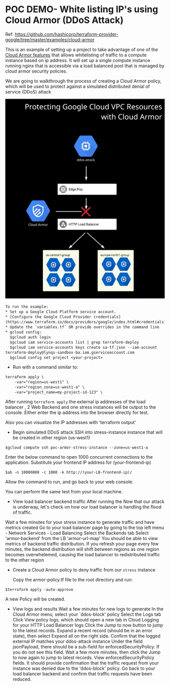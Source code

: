 # POC DEMO- White listing IP's using Cloud Armor (DDoS Attack)
Ref: https://github.com/hashicorp/terraform-provider-google/tree/master/examples/cloud-armor

This is an example of setting up a project to take advantage of one of the [Cloud Armor features](https://cloud.google.com/armor/) that allows whitelisting of traffic to a compute instance based on ip address. It will set up a single compute instance running nginx that is accessible via a load balanced pool that is managed by cloud armor security policies.

We are going to walkthrough the process of creating a Cloud Armor policy, which will be used to protect against a simulated distributed denial of service (DDoS) attack

![alt text](https://github.com/victorbecerragit/poc-armor/blob/main/images/gcp-armor-lb.jpg "GCP diagram")

```
To run the example:
* Set up a Google Cloud Platform service account. 
* [Configure the Google Cloud Provider credentials](https://www.terraform.io/docs/providers/google/index.html#credentials)
* Update the `variables.tf` OR provide overrides in the command line
* gcloud config:
  $gcloud auth login
  $gcloud iam service-accounts list | grep terraform-deploy
  $gcloud iam service-accounts keys create sa-tf.json --iam-account terraform-deploy@lynqs-sandbox-ba.iam.gserviceaccount.com
  $gcloud config set project <your-project>
```
* Run with a command similar to:
```
terraform apply \
	-var="region=us-west1" \
	-var="region_zone=us-west1-a" \
	-var="project_name=my-project-id-123" \
```

After running `terraform apply` the external ip addresses  of the load balancer , 2 Web Backend and one stress instances will be output to the console. Either enter the ip address into the browser directly for test.

Also you can visualize the IP addresses with 'terraform output'

* Begin simulated DDoS attack
SSH into stress-instance instance that will be created in other region (us-west1)
```
$gcloud compute ssh poc-armor-stress-instance --zone=us-west1-a
```
Enter the below command to open 1000 concurrent connections to the application.
Substitute your frontend IP address for (your-frontend-ip)
```
$ab -n 10000000 -c 1000 -k http://(your-LB-frontend-ip)/
```
Allow the command to run, and go back to your web console.

You can perform the same test from your local machine. 

* View load balancer backend traffic
After running the Now that our attack is underway, let's check on how our load balancer is handling the flood of traffic.

Wait a few minutes for your stress instance to generate traffic and have metrics created
Go to your load balancer page by going to the top left menu - Network Services - Load Balancing
Select the Backends tab
Select 'armor-backend' from the LB 'armor-url-map'
You should be able to view metrics of backend traffic distribution. If you refresh your page every few minutes, the backend distribution will shift between regions as one region becomes overwhelemed, causing the load balancer to redistributed traffic to the other region

* Create a Cloud Armor policy to deny traffic from our `stress` instance
  
  Copy the armor-policy.tf file to the root directory and run:
```  
$terraform apply -auto-approve
```
 A new Policy will be created.

* View logs and results
Wait a few minutes for new logs to generate
In the Cloud Armor menu, select your `ddos-block' policy
Select the Logs tab
Click View policy logs, which should open a new tab in Cloud Logging for your HTTP Load Balancer logs
Click the Jump to now button to jump to the latest records.
Expand a recent record (should be in an error state), then select Expand all on the right side.
Confirm that the logged external IP matches your ddos-attack instance
Under the field jsonPayload, there should be a sub-field for enforcedSecurityPolicy. If you do not see this field. Wait a few more minutes, then click the Jump to now again to jump to latest records.
View enforcedSecurityPolicy fields. It should provide confirmation that the traffic request from your instance was denied due to the 'ddos-block' policy.
Go back to your load balancer backend and confirm that traffic requests have been reduced.

